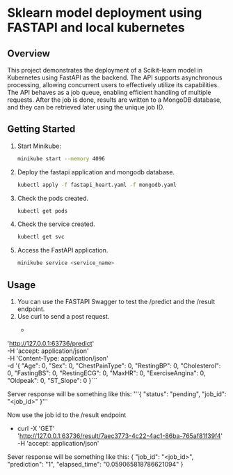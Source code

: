 # Sklearn model deployment using FASTAPI and local kubernetes

## Overview
This project demonstrates the deployment of a Scikit-learn model in Kubernetes using FastAPI as the backend. The API supports asynchronous processing, allowing concurrent users to effectively utilize its capabilities. The API behaves as a job queue, enabling efficient handling of multiple requests. After the job is done, results are written to a MongoDB database, and they can be retrieved later using the unique job ID.

## Getting Started

1. Start Minikube:

   ```bash
   minikube start --memory 4096
   ```
2. Deploy the fastapi application and mongodb database.

   ```bash
   kubectl apply -f fastapi_heart.yaml -f mongodb.yaml
   ```
4. Check the pods created.

   ```bash
   kubectl get pods
   ```
6. Check the service created.

   ```bash
   kubectl get svc
   ```
8. Access the FastAPI application.

   ```bash
   minikube service <service_name>
   ```

## Usage
1. You can use the FASTAPI Swagger to test the /predict and the /result endpoint.
2. Use curl to send a post request.
   - ```curl -X 'POST' \
  'http://127.0.0.1:63736/predict' \
  -H 'accept: application/json' \
  -H 'Content-Type: application/json' \
  -d '{
  "Age": 0,
  "Sex": 0,
  "ChestPainType": 0,
  "RestingBP": 0,
  "Cholesterol": 0,
  "FastingBS": 0,
  "RestingECG": 0,
  "MaxHR": 0,
  "ExerciseAngina": 0,
  "Oldpeak": 0,
  "ST_Slope": 0
  }```

  Server response will be something like this:
  '''{
  "status": "pending",
  "job_id": "<job_id>"
  }'''

  Now use the job id to the /result endpoint
   - curl -X 'GET' \
  'http://127.0.0.1:63736/result/7aec3773-4c22-4ac1-86ba-765af81f39f4' \
  -H 'accept: application/json'

  Sever response will be something like this:
  {
  "job_id": "<job_id>",
  "prediction": "1",
  "elapsed_time": "0.059065818786621094"
 }
  
